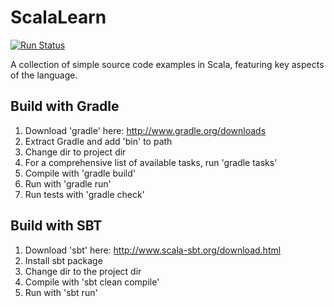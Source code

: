 # ScalaLearn

[![Run Status](https://api.shippable.com/projects/590adb9086175d070061b8a1/badge?branch=master)](https://app.shippable.com/github/guildenstern70/ScalaLearn)

A collection of simple source code examples in Scala, featuring key aspects of the language.

## Build with Gradle

1. Download 'gradle' here: http://www.gradle.org/downloads
2. Extract Gradle and add 'bin\' to path
3. Change dir to project dir
4. For a comprehensive list of available tasks, run 'gradle tasks'
5. Compile with 'gradle build'
6. Run with 'gradle run'
7. Run tests with 'gradle check'

## Build with SBT

1. Download 'sbt' here: http://www.scala-sbt.org/download.html
2. Install sbt package
3. Change dir to the project dir
4. Compile with 'sbt clean compile'
5. Run with 'sbt run'







